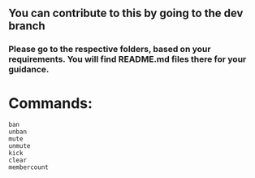 ## You can contribute to this by going to the dev branch

### Please go to the respective folders, based on your requirements. You will find README.md files there for your guidance.


# Commands:

	ban
	unban
	mute
	unmute
	kick
	clear
	membercount
